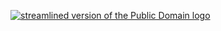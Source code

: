 [![streamlined version of the Public Domain logo](https://openclipart.org/image/400px/211358)](https://openclipart.org/detail/211358/public-domain-logo)  
